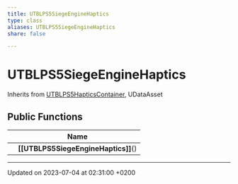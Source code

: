 ```yaml
---
title: UTBLPS5SiegeEngineHaptics
type: class
aliases: UTBLPS5SiegeEngineHaptics
share: false

---
```


# UTBLPS5SiegeEngineHaptics





Inherits from [UTBLPS5HapticsContainer](/docs/SDK/Source/Classes/classUTBLPS5HapticsContainer.md), UDataAsset

## Public Functions

|                | Name           |
| -------------- | -------------- |
| | **[[UTBLPS5SiegeEngineHaptics]]**() |

-------------------------------

Updated on 2023-07-04 at 02:31:00 +0200